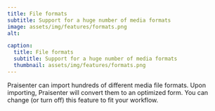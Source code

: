 ```yaml
---
title: File formats
subtitle: Support for a huge number of media formats
image: assets/img/features/formats.png
alt: 

caption:
  title: File formats
  subtitle: Support for a huge number of media formats
  thumbnail: assets/img/features/formats.png
---
```

Praisenter can import hundreds of different media file formats. Upon importing, Praisenter will convert them to an optimized form.  You can change (or turn off) this feature to fit your workflow.

